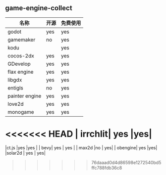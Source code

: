 ## game-engine-collect

| 名称 | 开源 | 免费使用 |
| --- | --- | ----|
| godot    | yes | yes     | 
| gamemaker| no| yes|
| kodu     | | yes| 
| cocos-2dx | yes | yes |
| GDevelop | yes | yes |
| flax engine| yes | yes |
| libgdx | yes | yes |
| entigls| no | yes|
| painter engine | yes | yes|
| love2d | yes | yes |
| monogame | yes | yes |
<<<<<<< HEAD
| irrchlit| yes |yes|
=======
|ct.js |yes |yes |
| bevy| yes | yes |
| max2d |no | yes|
| obengine| yes |yes|
|solar2d | yes | yes|
>>>>>>> 76daaad0d4d86598e1272540bd5ffc788fdb36c8
